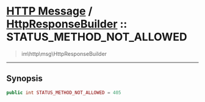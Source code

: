 # [HTTP Message](http.md) / [HttpResponseBuilder](http-HttpResponseBuilder.md) :: STATUS_METHOD_NOT_ALLOWED
 > im\http\msg\HttpResponseBuilder
____

## Synopsis
```php
public int STATUS_METHOD_NOT_ALLOWED = 405
```
